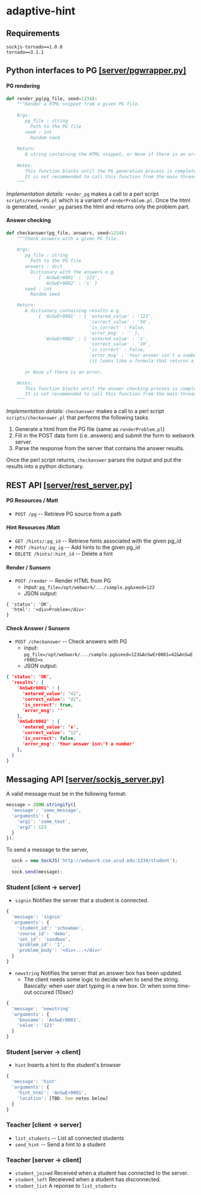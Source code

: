 adaptive-hint
=============

Requirements
------------
```
sockjs-tornado==1.0.0
tornado==3.1.1
```

Python interfaces to PG [\[server/pgwrapper.py\]](https://github.com/sunsern/adaptive-hint/blob/master/server/pgwrapper.py)
----------------------------------------------------
#### PG rendering
```python
def render_pg(pg_file, seed=1234):
    """Render a HTML snippet from a given PG file. 
    
    Args:
       pg_file : string
         Path to the PG file
       seed : int    
         Random seed
  
    Return:    
       A string containing the HTML snippet, or None if there is an error.  
                   
    Notes:       
       This function blocks until the PG generation process is complete.
       It is not recommended to call this function from the main thread.
    """
```
*Implementation details:* ``render_pg`` makes a call to a perl script ``scripts/renderPG.pl`` 
which is a variant of ``renderProblem.pl``. Once the html is generated, ``render_pg`` 
parses the html and returns only the problem part. 


#### Answer checking
```python
def checkanswer(pg_file, answers, seed=1234):
    """Check answers with a given PG file. 
	
    Args:                        
       pg_file : string
         Path to the PG file
       answers : dict                         
         Dictionary with the answers e.g. 
            { 'AnSwEr0001' : '123', 
              'AnSwEr0002' : 'x' } 
       seed : int
         Random seed

    Return:
       A dictionary containing results e.g. 
            { 'AnSwEr0001' : { 'entered_value' : '123',
                               'correct_value' : '50',
                               'is_correct' : False,
                               'error_msg' : '' },  
              'AnSwEr0002' : { 'entered_value' : 'x',
                               'correct_value' : '10',
                               'is_correct' : False,
                               'error_msg' : 'Your answer isn't a number
                               (it looks like a formula that returns a number)' } }
							   
       or None if there is an error. 

    Notes: 
       This function blocks until the answer checking process is complete.
       It is not recommended to call this function from the main thread. 
    """
```
*Implementation details:* ``checkanswer`` makes a call to a perl script ``scripts/checkanswer.pl``
that performs the following tasks.

1.  Generate a html from the PG file (same as ``renderProblem.pl``)
2.  Fill in the POST data form (i.e. answers) and submit the form to webwork server.
3.  Parse the response from the server that contains the answer results. 

Once the perl script returns, ``checkanswer`` parses the output and put the results into a python dictionary.


REST API [\[server/rest_server.py\]](https://github.com/sunsern/adaptive-hint/blob/master/server/rest_server.py)
---------------------------------
#### PG Resources / Matt
  - ```POST /pg``` -- Retrieve PG source from a path 

#### Hint Resources /Matt
  - ```GET /hints/:pg_id``` -- Retrieve hints associated with the given pg_id
  - ```POST /hints/:pg_ig``` -- Add hints to the given pg_id
  - ```DELETE /hints/:hint_id``` -- Delete a hint

#### Render / Sunsern
  - ```POST /render``` -- Render HTML from PG
    - input: ```pg_file=/opt/webwork/.../sample.pg&seed=123```
    - JSON output: 

```
{ 'status': 'OK', 
  'html': '<div>Problem</div>' 
}
```

#### Check Answer / Sunsern
  - ```POST /checkanswer``` -- Check answers with PG
    - input: ```pg_file=/opt/webwork/.../sample.pg&seed=123&AnSwEr0001=42&AnSwEr0002=x```
    - JSON output: 

```json
{ 'status': 'OK', 
  'results': { 
    'AnSwEr0001' : {
      'entered_value': '42',
      'correct_value': '42',
      'is_correct': true,
      'error_msg': ''
    },
    'AnSwEr0002' : {
      'entered_value': 'x',
      'correct_value': '12',
      'is_correct': false,
      'error_msg': 'Your answer isn\'t a number'
    },
  }
}
```

Messaging API [\[server/sockjs_server.py\]](https://github.com/sunsern/adaptive-hint/blob/master/server/sockjs_server.py)
---------------------------------------
A valid message must be in the following format:
```javascript
message = JSON.stringify({
  'message': 'some_message',
  'arguments': { 
    'arg1': 'some_text',
    'arg2': 123
  }
});
```
To send a message to the server, 
```javascript
  sock = new SockJS('http://webwork.cse.ucsd.edu:1234/student');
  ...
  sock.send(message);
```

### Student [client -> server]

  - ``signin`` Notifies the server that a student is connected. 

```javascript
{ 
  'message': 'signin'
  'arguments': {
    'student_id': 'scheaman',
    'course_id': 'demo',
    'set_id': 'sandbox',
    'problem_id': '1',
    'problem_body': '<div>...</div>'
  }
}
```
  - ``newstring`` Notifies the server that an answer box has been updated.
    - The client needs some logic to decide when to send the string. Basically: when user start 
typing in a new box. Or when some time-out occured (10sec)

```javascript
{ 
  'message': 'newstring'
  'arguments': {
    'boxname': 'AnSwEr0001',
    'value': '123'
  } 
}
```

### Student [server -> client]
  - ``hint`` Inserts a hint to the student's browser
   
```javascript
{ 
  'message': 'hint'
  'arguments': {
    'hint_html': 'AnSwEr0001',
    'location': [TBD. See notes below]
  } 
}
```

### Teacher [client -> server]
  - ``list_students`` -- List all connected students
  - ``send_hint`` -- Send a hint to a student

### Teacher [server -> client]
  - ``student_joined`` Received when a student has connected to the server.
  - ``student_left`` Receieved when a student has disconnected.
  - ``student_list`` A reponse to ``list_students``


